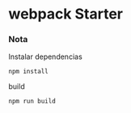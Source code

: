 # webpack Starter

### Nota

Instalar dependencias

```
npm install
```

build

```
npm run build
```
